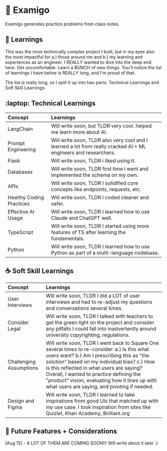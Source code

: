 # :school_satchel: Examigo

Examigo generates practice problems from class notes.

## :book: Learnings

This was the most technically complex project I built, but in my eyes also the most impactful for a.) those around me and b.) my learning and experiences as an engineer. I REALLY wanted to dive into the deep end here. Get uncomfortable. Learn a BUNCH of new things. You'll notice the list of learnings I have below is REALLY long, and I'm proud of that.

The list is really long, so I split it up into two parts. Technical Learnings and Soft Skill Learnings

## :laptop: Technical Learnings

| Concept | Learnings |
|:---|:---|
| LangChain | Will write soon, but TLDR very cool. helped me learn more about AI.|
| Prompt Engineering | Will write soon, TLDR also very cool and I learned a lot from really cracked AI + ML engineers and researchers.|
| Flask | Will write soon, TLDR i liked using it. |
| Databases | Will write soon, TLDR first time i went and implemented the schema on my own.|
| APIs | Will write soon, TLDR I solidified core concepts like endpoints, requests, etc. |
| Healthy Coding Practices | Will write soon, TLDR I coded cleaner and safer. |
| Effective AI Usage | Will write soon, TLDR I learned how to use Claude and ChatGPT well. |
| TypeScript | Will write soon, TLDR I started using more features of TS after learning the fundamentals.|
| Python | Will write soon, TLDR I learned how to use Python as part of a multi-language codebase.|

## :coffee: Soft Skill Learnings

| Concept | Learnings |
|:---|:---|
| User Interviews | Will write soon, TLDR I did a LOT of user interviews and had to re-adjust my questions and conversations several times. |
| Consider Legal | Will write soon, TLDR I talked with teachers to get the green light on the project and consider any pitfalls I could fall into inadvertently around university copyrighting, regulations. |
| Challenging Assumptions | Will write soon, TLDR I went back to Square One several times to re-consider: a.) Is this what users want? b.) Am I prescribing this as "the solution" based on my individual bias? c.) How is this reflected in what users are saying? Overall, I wanted to practice defining the "product" vision, evaluating how it lines up with what users are saying, and pivoting if needed. |
| Design and Figma | Will write soon, TLDR I learned to take inspirations from good UIs that matched up with my use case. I took inspiration from sites like Quizlet, Khan Academy, Brilliant.org|

## :city_sunrise: Future Features + Considerations
[Aug 15] - A LOT OF THEM ARE COMING SOON!!! Will write about it later :)

